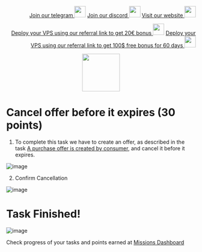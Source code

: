 <p style="font-size:14px" align="right">
<a href="https://t.me/kjnotes" target="_blank">Join our telegram <img src="https://user-images.githubusercontent.com/50621007/183283867-56b4d69f-bc6e-4939-b00a-72aa019d1aea.png" width="30"/></a>
<a href="https://discord.gg/fRVzvPBh" target="_blank">Join our discord <img src="https://user-images.githubusercontent.com/50621007/176236430-53b0f4de-41ff-41f7-92a1-4233890a90c8.png" width="30"/></a>
<a href="https://kjnodes.com/" target="_blank">Visit our website <img src="https://user-images.githubusercontent.com/50621007/168689709-7e537ca6-b6b8-4adc-9bd0-186ea4ea4aed.png" width="30"/></a>
</p>

<p style="font-size:14px" align="right">
<a href="https://hetzner.cloud/?ref=y8pQKS2nNy7i" target="_blank">Deploy your VPS using our referral link to get 20€ bonus <img src="https://user-images.githubusercontent.com/50621007/174612278-11716b2a-d662-487e-8085-3686278dd869.png" width="30"/></a>
<a href="https://m.do.co/c/17b61545ca3a" target="_blank">Deploy your VPS using our referral link to get 100$ free bonus for 60 days <img src="https://user-images.githubusercontent.com/50621007/183284313-adf81164-6db4-4284-9ea0-bcb841936350.png" width="30"/></a>
</p>

<p align="center">
  <img height="100" height="auto" src="https://user-images.githubusercontent.com/50621007/177323789-e6be59ae-0dfa-4e86-b3a8-028a4f0c465c.png">
</p>

# Cancel offer before it expires (30 points)

1. To complete this task we have to create an offer, as described in the task [A purchase offer is created by consumer](https://github.com/kj89/testnet_manuals/blob/main/subquery/tasks/A_purchase_offer_is_created_by_consumer.md), and cancel it before it expires.

![image](https://user-images.githubusercontent.com/50621007/177415906-528925c3-d823-48b9-ace3-67a23e072541.png)

2. Confirm Cancellation

![image](https://user-images.githubusercontent.com/50621007/177416208-35de2347-aafa-4d28-a8cc-d7554f8b4d38.png)

# Task Finished!

![image](https://user-images.githubusercontent.com/50621007/177416110-59330d9c-9e55-451e-bf42-61622bddf570.png)

Check progress of your tasks and points earned at [Missions Dashboard](https://frontier.subquery.network/missions/my-missions)
